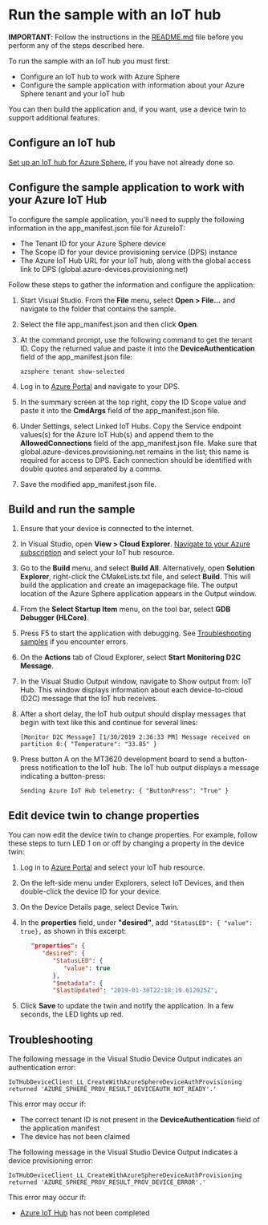 # Run the sample with an IoT hub

**IMPORTANT**: Follow the instructions in the [README.md](./README.md) file before you perform any of the steps described here.

To run the sample with an IoT hub you must first:

- Configure an IoT hub to work with Azure Sphere
- Configure the sample application with information about your Azure Sphere tenant and your IoT hub

You can then build the application and, if you want, use a device twin to support additional features.

## Configure an IoT hub

[Set up an IoT hub for Azure Sphere](https://docs.microsoft.com/azure-sphere/app-development/setup-iot-hub), if you have not already done so.

## Configure the sample application to work with your Azure IoT Hub

To configure the sample application, you'll need to supply the following information in the app_manifest.json file for AzureIoT:

- The Tenant ID for your Azure Sphere device
- The Scope ID for your device provisioning service (DPS) instance
- The Azure IoT Hub URL for your IoT hub, along with the global access link to DPS (global.azure-devices.provisioning.net)

Follow these steps to gather the information and configure the application:

1. Start Visual Studio. From the **File** menu, select **Open > File...** and navigate to the folder that contains the sample.
1. Select the file app_manifest.json and then click **Open**.
1. At the command prompt, use the following command to get the tenant ID. Copy the returned value and paste it into the **DeviceAuthentication** field of the app_manifest.json file:

   `azsphere tenant show-selected`
1. Log in to [Azure Portal](https://portal.azure.com) and navigate to your DPS.
1. In the summary screen at the top right, copy the ID Scope value and paste it into the **CmdArgs** field of the app_manifest.json file.
1. Under Settings, select Linked IoT Hubs. Copy the Service endpoint values(s) for the Azure IoT Hub(s) and append them to the **AllowedConnections** field of the app_manifest.json file. Make sure that global.azure-devices.provisioning.net remains in the list; this name is required for access to DPS. Each connection should be identified with double quotes and separated by a comma.

1. Save the modified app_manifest.json file.

## Build and run the sample

1. Ensure that your device is connected to the internet.
1. In Visual Studio, open **View > Cloud Explorer**. [Navigate to your Azure subscription](https://docs.microsoft.com/visualstudio/azure/vs-azure-tools-resources-managing-with-cloud-explorer) and select your IoT hub resource.

1. Go to the **Build** menu, and select **Build All**. Alternatively, open **Solution Explorer**, right-click the CMakeLists.txt file, and select **Build**. This will build the application and create an imagepackage file. The output location of the Azure Sphere application appears in the Output window.
1. From the **Select Startup Item** menu, on the tool bar, select **GDB Debugger (HLCore)**.
1. Press F5 to start the application with debugging. See [Troubleshooting samples](../troubleshooting.md) if you encounter errors.

1. On the **Actions** tab of Cloud Explorer, select **Start Monitoring D2C Message**.
1. In the Visual Studio Output window, navigate to Show output from: IoT Hub. This window displays information about each device-to-cloud (D2C) message that the IoT hub receives.
1. After a short delay, the IoT hub output should display messages that begin with text like this and continue for several lines:

   `[Monitor D2C Message] [1/30/2019 2:36:33 PM] Message received on partition 0:{ "Temperature": "33.85" }`
1. Press button A on the MT3620 development board to send a button-press notification to the IoT hub. The IoT hub output displays a message indicating a button-press:

    `Sending Azure IoT Hub telemetry: { "ButtonPress": "True" }`

## Edit device twin to change properties

You can now edit the device twin to change properties. For example, follow these steps to turn LED 1 on or off by changing a property in the device twin:

1. Log in to [Azure Portal](https://portal.azure.com) and select your IoT hub resource.
1. On the left-side menu under Explorers, select IoT Devices, and then double-click the device ID for your device.
1. On the Device Details page, select Device Twin. 
1. In the **properties** field, under **"desired"**, add `"StatusLED": { "value": true},` as shown in this excerpt:

   ```json
      "properties": {
         "desired": {
            "StatusLED": {
               "value": true
            },
            "$metadata": {
            "$lastUpdated": "2019-01-30T22:18:19.612025Z",
   ```

1. Click **Save** to update the twin and notify the application.
In a few seconds, the LED lights up red.

## Troubleshooting

The following message in the Visual Studio Device Output indicates an authentication error:

   `IoTHubDeviceClient_LL_CreateWithAzureSphereDeviceAuthProvisioning returned 'AZURE_SPHERE_PROV_RESULT_DEVICEAUTH_NOT_READY'.'`

This error may occur if:

- The correct tenant ID is not present in the **DeviceAuthentication** field of the application manifest
- The device has not been claimed

The following message in the Visual Studio Device Output indicates a device provisioning error:

   `IoTHubDeviceClient_LL_CreateWithAzureSphereDeviceAuthProvisioning returned 'AZURE_SPHERE_PROV_RESULT_PROV_DEVICE_ERROR'.'`

This error may occur if:

- [Azure IoT Hub](https://docs.microsoft.com/azure-sphere/app-development/setup-iot-hub) has not been completed
